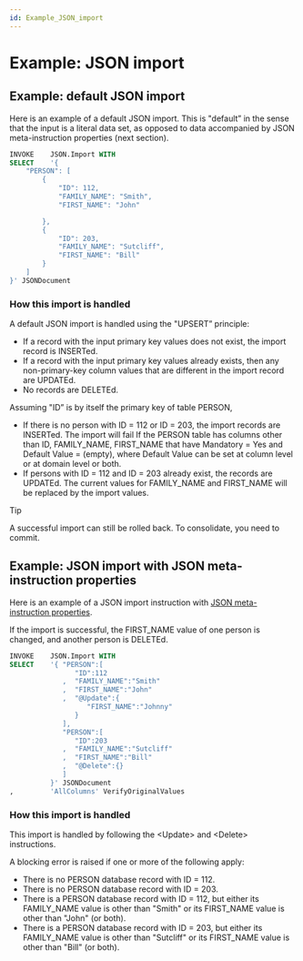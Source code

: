 ```yaml
---
id: Example_JSON_import
---
```


# Example: JSON import

## Example: default JSON import

Here is an example of a default JSON import. This is "default” in the sense that the input is a literal data set, as opposed to data accompanied by JSON meta-instruction properties (next section).

```sql
INVOKE    JSON.Import WITH
SELECT    '{
	"PERSON": [
		{
			"ID": 112,
			"FAMILY_NAME": "Smith",
			"FIRST_NAME": "John"

		},
		{
			"ID": 203,
			"FAMILY_NAME": "Sutcliff",
			"FIRST_NAME": "Bill"
		}
	]
}' JSONDocument

```

### How this import is handled

A default JSON import is handled using the "UPSERT” principle:

- If a record with the input primary key values does not exist, the import record is INSERTed.
- If a record with the input primary key values already exists, then any non-primary-key column values that are different in the import record are UPDATEd.
- No records are DELETEd.

Assuming "ID” is by itself the primary key of table PERSON,

- If there is no person with ID = 112 or ID = 203, the import records are INSERTed. The import will fail If the PERSON table has columns other than ID, FAMILY_NAME, FIRST_NAME that have Mandatory = Yes and Default Value = (empty), where Default Value can be set at column level or at domain level or both.
- If persons with ID = 112 and ID = 203 already exist, the records are UPDATEd. The current values for FAMILY_NAME and FIRST_NAME will be replaced by the import values.

> [!TIP]
> A successful import can still be rolled back. To consolidate, you need to commit.

## Example: JSON import with JSON meta-instruction properties

Here is an example of a JSON import instruction with [JSON meta-instruction properties](/docs/Repositories/USoft_JSON_format/Metainstruction_properties_in_JSON.md).

If the import is successful, the FIRST_NAME value of one person is changed, and another person is DELETEd.

```sql
INVOKE    JSON.Import WITH
SELECT    '{ "PERSON":[
                "ID":112
             ,  "FAMILY_NAME":"Smith"
             ,  "FIRST_NAME":"John"
             ,  "@Update":{
                   "FIRST_NAME":"Johnny"
                }
             ],
             "PERSON":[
                "ID":203
             ,  "FAMILY_NAME":"Sutcliff"
             ,  "FIRST_NAME":"Bill"
             ,  "@Delete":{}
             ]
          }' JSONDocument
,         'AllColumns' VerifyOriginalValues
```

### How this import is handled

This import is handled by following the \<Update> and \<Delete> instructions.

A blocking error is raised if one or more of the following apply:

- There is no PERSON database record with ID = 112.
- There is no PERSON database record with ID = 203.
- There is a PERSON database record with ID = 112, but either its FAMILY_NAME value is other than "Smith" or its FIRST_NAME value is other than "John" (or both).
- There is a PERSON database record with ID = 203, but either its FAMILY_NAME value is other than "Sutcliff" or its FIRST_NAME value is other than "Bill" (or both).